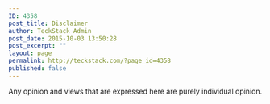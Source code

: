 ```yaml
---
ID: 4358
post_title: Disclaimer
author: TeckStack Admin
post_date: 2015-10-03 13:50:28
post_excerpt: ""
layout: page
permalink: http://teckstack.com/?page_id=4358
published: false
---
```

Any opinion and views that are expressed here are purely individual opinion.